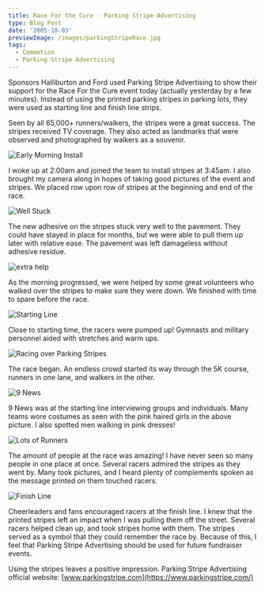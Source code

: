```yaml
---
title: Race For the Cure - Parking Stripe Advertising
type: Blog Post
date: '2005-10-03'
previewImage: /images/parkingStripeRace.jpg
tags:
  - Commotion
  - Parking Stripe Advertising
---
```

Sponsors Halliburton and Ford used Parking Stripe Advertising to show their support for the Race For the Cure event today (actually yesterday by a few minutes). Instead of using the printed parking stripes in parking lots, they were used as starting line and finish line strips.

Seen by all 65,000+ runners/walkers, the stripes were a great success. The stripes received TV coverage. They also acted as landmarks that were observed and photographed by walkers as a souvenir.

![Early Morning Install](/images/20051002-stripeInstall1.jpg)

I woke up at 2:00am and joined the team to install stripes at 3:45am. I also brought my camera along in hopes of taking good pictures of the event and stripes. We placed row upon row of stripes at the beginning and end of the race.

![Well Stuck](/images/20051002-stripeInstall2.jpg)

The new adhesive on the stripes stuck very well to the pavement. They could have stayed in place for months, but we were able to pull them up later with relative ease. The pavement was left damageless without adhesive residue.

![extra help](/images/20051002-stripeInstall3.jpg)

As the morning progressed, we were helped by some great volunteers who walked over the stripes to make sure they were down. We finished with time to spare before the race.

![Starting Line](/images/20051002-startLine1.jpg)

Close to starting time, the racers were pumped up! Gymnasts and military personnel aided with stretches and warm ups.

![Racing over Parking Stripes](/images/20051002-stripeCloseUp.jpg)

The race began. An endless crowd started its way through the 5K course, runners in one lane, and walkers in the other.

![9 News](/images/20051002-9News.jpg)

9 News was at the starting line interviewing groups and individuals. Many teams wore costumes as seen with the pink haired girls in the above picture. I also spotted men walking in pink dresses!

![Lots of Runners](/images/20051002-lotsOfWalkers.jpg)

The amount of people at the race was amazing! I have never seen so many people in one place at once. Several racers admired the stripes as they went by. Many took pictures, and I heard plenty of complements spoken as the message printed on them touched racers.

![Finish Line](/images/20051002-finishLine.jpg)

Cheerleaders and fans encouraged racers at the finish line. I knew that the printed stripes left an impact when I was pulling them off the street. Several racers helped clean up, and took stripes home with them. The stripes served as a symbol that they could remember the race by. Because of this, I feel that Parking Stripe Advertising should be used for future fundraiser events.

Using the stripes leaves a positive impression. Parking Stripe Advertising official website: [www.parkingstripe.com](https://www.parkingstripe.com/)
